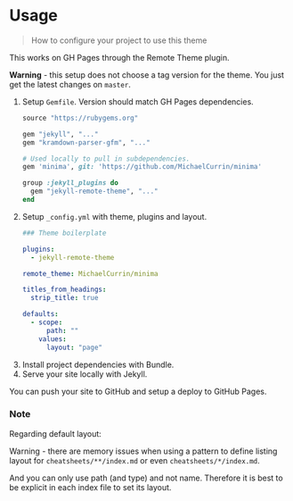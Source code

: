 # Usage
> How to configure your project to use this theme

This works on GH Pages through the Remote Theme plugin.

**Warning** - this setup does not choose a tag version for the theme. You just get the latest changes on `master`.


1. Setup `Gemfile`. Version should match GH Pages dependencies.
    ```ruby
    source "https://rubygems.org"

    gem "jekyll", "..."
    gem "kramdown-parser-gfm", "..."

    # Used locally to pull in subdependencies.
    gem 'minima', git: 'https://github.com/MichaelCurrin/minima'

    group :jekyll_plugins do
      gem "jekyll-remote-theme", "..."
    end
    ```
2. Setup `_config.yml` with theme, plugins and layout.
    ```yaml
    ### Theme boilerplate

    plugins:
      - jekyll-remote-theme

    remote_theme: MichaelCurrin/minima

    titles_from_headings:
      strip_title: true

    defaults:
      - scope:
          path: ""
        values:
          layout: "page"
    ```
5. Install project dependencies with Bundle.
6. Serve your site locally with Jekyll.


You can push your site to GitHub and setup a deploy to GitHub Pages.

### Note

Regarding default layout:

Warning - there are memory issues when using a pattern to define listing
layout for `cheatsheets/**/index.md` or even `cheatsheets/*/index.md`.

And you can only use path (and type) and not name.
Therefore it is best to be explicit in each index file to set its layout.
